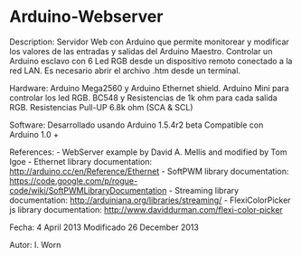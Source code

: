 Arduino-Webserver
=================

 Description:   Servidor Web con Arduino que permite monitorear y modificar los valores
                de las entradas y salidas del Arduino Maestro. Controlar un Arduino 
                esclavo con 6 Led RGB desde un dispositivo remoto conectado a la red
                LAN.
                Es necesario abrir el archivo .htm desde un terminal.

 Hardware:      Arduino Mega2560 y Arduino Ethernet shield.
                Arduino Mini para controlar los led RGB.
                BC548 y Resistencias de 1k ohm para cada salida RGB.
                Resistencias Pull-UP 6.8k ohm (SCA & SCL)

 Software:      Desarrollado usando Arduino 1.5.4r2 beta
                Compatible con Arduino 1.0 +

 References:    - WebServer example by David A. Mellis and modified by Tom Igoe
                - Ethernet library documentation: http://arduino.cc/en/Reference/Ethernet
                - SoftPWM library documentation: https://code.google.com/p/rogue-code/wiki/SoftPWMLibraryDocumentation
                - Streaming library documentation: http://arduiniana.org/libraries/streaming/
                - FlexiColorPicker js library documentation: http://www.daviddurman.com/flexi-color-picker

 Fecha:         4 April 2013
 Modificado     26 December 2013

 Autor:         I. Worn

